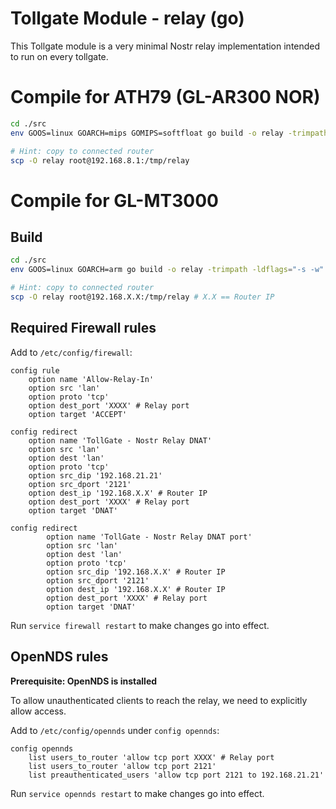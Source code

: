 # Tollgate Module - relay (go)

This Tollgate module is a very minimal Nostr relay implementation intended to run on every tollgate.

# Compile for ATH79 (GL-AR300 NOR)

```bash
cd ./src
env GOOS=linux GOARCH=mips GOMIPS=softfloat go build -o relay -trimpath -ldflags="-s -w"

# Hint: copy to connected router 
scp -O relay root@192.168.8.1:/tmp/relay
```

# Compile for GL-MT3000

## Build

```bash
cd ./src
env GOOS=linux GOARCH=arm go build -o relay -trimpath -ldflags="-s -w"

# Hint: copy to connected router 
scp -O relay root@192.168.X.X:/tmp/relay # X.X == Router IP
```

## Required Firewall rules

Add to `/etc/config/firewall`:
```uci
config rule
	option name 'Allow-Relay-In'
	option src 'lan'
	option proto 'tcp'
	option dest_port 'XXXX' # Relay port
	option target 'ACCEPT'

config redirect
	option name 'TollGate - Nostr Relay DNAT'
	option src 'lan'
	option dest 'lan'
	option proto 'tcp'
	option src_dip '192.168.21.21'
	option src_dport '2121'
	option dest_ip '192.168.X.X' # Router IP
	option dest_port 'XXXX' # Relay port
	option target 'DNAT'

config redirect
        option name 'TollGate - Nostr Relay DNAT port'
        option src 'lan'
        option dest 'lan'
        option proto 'tcp'
        option src_dip '192.168.X.X' # Router IP
        option src_dport '2121'
        option dest_ip '192.168.X.X' # Router IP
        option dest_port 'XXXX' # Relay port
        option target 'DNAT'
```

Run `service firewall restart` to make changes go into effect.

## OpenNDS rules
**Prerequisite: OpenNDS is installed**

To allow unauthenticated clients to reach the relay, we need to explicitly allow access.

Add to `/etc/config/opennds` under `config opennds`:
```uci
config opennds
    list users_to_router 'allow tcp port XXXX' # Relay port
    list users_to_router 'allow tcp port 2121'
    list preauthenticated_users 'allow tcp port 2121 to 192.168.21.21'
```

Run `service opennds restart` to make changes go into effect.
